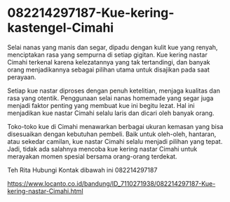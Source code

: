 # 082214297187-Kue-kering-kastengel-Cimahi
Selai nanas yang manis dan segar, dipadu dengan kulit kue yang renyah, menciptakan rasa yang sempurna di setiap gigitan. Kue kering nastar Cimahi terkenal karena kelezatannya yang tak tertandingi, dan banyak orang menjadikannya sebagai pilihan utama untuk disajikan pada saat perayaan.

Setiap kue nastar diproses dengan penuh ketelitian, menjaga kualitas dan rasa yang otentik. Penggunaan selai nanas homemade yang segar juga menjadi faktor penting yang membuat kue ini begitu lezat. Hal ini menjadikan kue nastar Cimahi selalu laris dan dicari oleh banyak orang.

Toko-toko kue di Cimahi menawarkan berbagai ukuran kemasan yang bisa disesuaikan dengan kebutuhan pembeli. Baik untuk oleh-oleh, hantaran, atau sekedar camilan, kue nastar Cimahi selalu menjadi pilihan yang tepat. Jadi, tidak ada salahnya mencoba kue kering nastar Cimahi untuk merayakan momen spesial bersama orang-orang terdekat.

Teh Rita
Hubungi Kontak dibawah ini
082214297187

https://www.locanto.co.id/bandung/ID_7110271938/082214297187-Kue-kering-nastar-Cimahi.html
